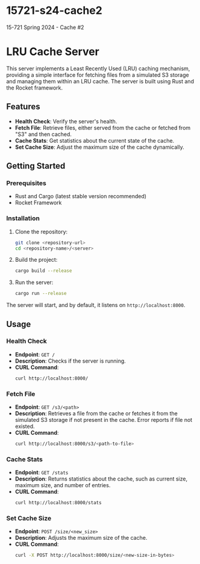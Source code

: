 # 15721-s24-cache2
15-721 Spring 2024 - Cache #2
# LRU Cache Server

This server implements a Least Recently Used (LRU) caching mechanism, providing a simple interface for fetching files from a simulated S3 storage and managing them within an LRU cache. The server is built using Rust and the Rocket framework.

## Features

- **Health Check**: Verify the server's health.
- **Fetch File**: Retrieve files, either served from the cache or fetched from "S3" and then cached.
- **Cache Stats**: Get statistics about the current state of the cache.
- **Set Cache Size**: Adjust the maximum size of the cache dynamically.

## Getting Started

### Prerequisites

- Rust and Cargo (latest stable version recommended)
- Rocket Framework

### Installation

1. Clone the repository:
    ```sh
    git clone <repository-url>
    cd <repository-name>/<server>
    ```

2. Build the project:
    ```sh
    cargo build --release
    ```

3. Run the server:
    ```sh
    cargo run --release
    ```

The server will start, and by default, it listens on `http://localhost:8000`.

## Usage

### Health Check

- **Endpoint**: `GET /`
- **Description**: Checks if the server is running.
- **CURL Command**:
    ```sh
    curl http://localhost:8000/
    ```

### Fetch File

- **Endpoint**: `GET /s3/<path>`
- **Description**: Retrieves a file from the cache or fetches it from the simulated S3 storage if not present in the cache. Error reports if file not existed.
- **CURL Command**:
    ```sh
    curl http://localhost:8000/s3/<path-to-file>
    ```

### Cache Stats

- **Endpoint**: `GET /stats`
- **Description**: Returns statistics about the cache, such as current size, maximum size, and number of entries.
- **CURL Command**:
    ```sh
    curl http://localhost:8000/stats
    ```

### Set Cache Size

- **Endpoint**: `POST /size/<new_size>`
- **Description**: Adjusts the maximum size of the cache.
- **CURL Command**:
    ```sh
    curl -X POST http://localhost:8000/size/<new-size-in-bytes>
    ```